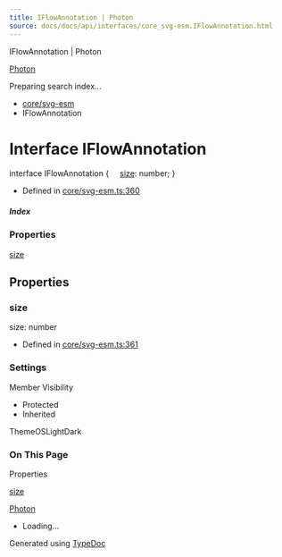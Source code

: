 ```yaml
---
title: IFlowAnnotation | Photon
source: docs/docs/api/interfaces/core_svg-esm.IFlowAnnotation.html
---
```


IFlowAnnotation | Photon

[Photon](../index.md)




Preparing search index...

* [core/svg-esm](../modules/core_svg-esm.md)
* IFlowAnnotation

# Interface IFlowAnnotation

interface IFlowAnnotation {
    [size](#size): number;
}

* Defined in [core/svg-esm.ts:360](https://github.com/mwhite454/photon/blob/main/packages/photon/src/core/svg-esm.ts#L360)

##### Index

### Properties

[size](#size)

## Properties

### size

size: number

* Defined in [core/svg-esm.ts:361](https://github.com/mwhite454/photon/blob/main/packages/photon/src/core/svg-esm.ts#L361)

### Settings

Member Visibility

* Protected
* Inherited

ThemeOSLightDark

### On This Page

Properties

[size](#size)

[Photon](../index.md)

* Loading...

Generated using [TypeDoc](https://typedoc.org/)
